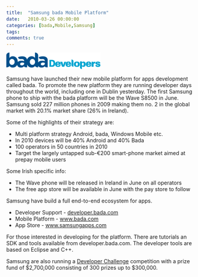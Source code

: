```yaml
---
title:  "Samsung bada Mobile Platform"
date:   2010-03-26 00:00:00
categories: [bada,Mobile,Samsung]
tags:
comments: true
---
```


![](/assets/blog/samsung-bada-mobile-platform/bada.gif)

Samsung  have launched their new mobile platform for apps development called  bada. To promote the new platform they are running developer days  throughout the world, including one in Dublin yesterday. The first  Samsung phone to ship with the bada platform will be the Wave S8500 in  June. Samsung sold 227 million phones in 2009 making them no. 2 in the  global market with 20.1% market share (26% in Ireland).

Some of  the highlights of their strategy are:

* Multi platform strategy Android,  bada, Windows Mobile etc.
* In 2010 devices will be 40%  Android and 40% Bada
* 100  operators in 50 countries in 2010
* Target the largely untapped  sub-€200 smart-phone market aimed at prepay mobile users

Some  Irish specific info:

* The Wave phone will be released in  Ireland in June on all operators
* The free app store will be  available in June with the pay store to follow

Samsung  have build a full end-to-end ecosystem for apps.

* Developer Support - <a href="http://developer.bada.com">developer.bada.com</a>
* Mobile  Platform - <a href="http://www.bada.com">www.bada.com</a>
* App Store - <a href="http://www.samsungapps.com">www.samsungapps.com</a>

For those interested in developing for  the platform. There are tutorials an SDK and tools available from  developer.bada.com. The developer tools are based on Eclipse and C++.

Samsung  are also running a <a href="http://developer.bada.com/challenge/index.do?menu=MC01130000">Developer Challenge</a> competition with a prize fund of  $2,700,000 consisting of 300 prizes up to $300,000.
